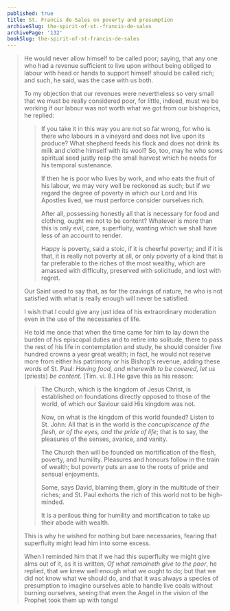 ```yaml
---
published: true
title: St. Francis de Sales on poverty and presumption
archiveSlug: the-spirit-of-st.-francis-de-sales
archivePage: '132'
bookSlug: the-spirit-of-st-francis-de-sales
---
```


> He would never allow himself to be called poor; saying, that any one who had a revenue sufficient to live upon without being obliged to labour with head or hands to support himself should be called rich; and such, he said, was the case with us both.
>
> To my objection that our revenues were nevertheless so very small that we must be really considered poor, for little, indeed, must we be working if our labour was not worth what we got from our bishoprics, he replied:
> 
>> If you take it in this way you are not so far wrong, for who is there who labours in a vineyard and does not live upon its produce? What shepherd feeds his flock and does not drink its milk and clothe himself with its wool? So, too, may he who sows spiritual seed justly reap the small harvest which he needs for his temporal sustenance.
>>
>> If then he is poor who lives by work, and who eats the fruit of his labour, we may very well be reckoned as such; but if we regard the degree of poverty in which our Lord and His Apostles lived, we must perforce consider ourselves rich.
>>
>> After all, possessing honestly all that is necessary for food and clothing, ought we not to be content? Whatever is more than this is only evil, care, superfluity, wanting which we shall have less of an account to render.
>>
>> Happy is poverty, said a stoic, if it is cheerful poverty; and if it is that, it is really not poverty at all, or only poverty of a kind that is far preferable to the riches of the most wealthy, which are amassed with difficulty, preserved with solicitude, and lost with regret.
>
> Our Saint used to say that, as for the cravings of nature, he who is not satisfied with what is really enough will never be satisfied.
> 
> I wish that I could give any just idea of his extraordinary moderation even in the use of the necessaries of life.
> 
> He told me once that when the time came for him to lay down the burden of his episcopal duties and to retire into solitude, there to pass the rest of his life in contemplation and study, he should consider five hundred crowns a year great wealth; in fact, he would not reserve more from either his patrimony or his Bishop's revenue, adding these words of St. Paul: *Having food, and wherewith to be covered, let us* (priests) *be content*. [Tim. vi. 8.] He gave this as his reason:
> 
>> The Church, which is the kingdom of Jesus Christ, is established on foundations directly opposed to those of the world, of which our Saviour said His kingdom was not.
>>
>> Now, on what is the kingdom of this world founded? Listen to St. John: All that is in the world is the *concupiscence of the flesh, or of the eyes, and the pride of life*; that is to say, the pleasures of the senses, avarice, and vanity.
>>
>> The Church then will be founded on mortification of the flesh, poverty, and humility. Pleasures and honours follow in the train of wealth; but poverty puts an axe to the roots of pride and sensual enjoyments.
>>
>> Some, says David, blaming them, glory in the multitude of their riches; and St. Paul exhorts the rich of this world not to be high-minded.
>>
>> It is a perilous thing for humility and mortification to take up their abode with wealth.
> 
> This is why he wished for nothing but bare necessaries, fearing that superfluity might lead him into some excess.
>
> When I reminded him that if we had this superfluity we might give alms out of it, as it is written, *Of what remaineth give to the poor*, he replied, that we knew well enough what we ought to do; but that we did not know what we should do, and that it was always a species of presumption to imagine ourselves able to handle live coals without burning ourselves, seeing that even the Angel in the vision of the Prophet took them up with tongs!

